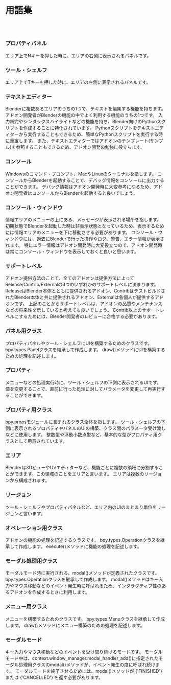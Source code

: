 <div id="sect_title_img_0_0"></div>

<div id="sect_title_text"></div>

# 用語集

<div id="preface"></div>

###### 　


### プロパティパネル

エリア上でNキーを押した時に、エリアの右側に表示されるパネルです。

### ツール・シェルフ

エリア上でTキーを押した時に、エリアの左側に表示されるパネルです。

### テキストエディター

Blenderに複数あるエリアのうちの1つで、テキストを編集する機能を持ちます。アドオン開発者がBlenderの機能の中でよく利用する機能のうちの1つです。
入力補完やシンタックスハイライトなどの機能を持ち、Blender向けのPythonスクリプトを作成することに特化されています。
Pythonスクリプトをテキストエディターから実行することもできるため、簡単なPythonスクリプトを実行する時に重宝します。
また、テキストエディターではアドオンのテンプレート(サンプル)を参照することもできるため、アドオン開発の勉強に役立ちます。

### コンソール

Windowsのコマンド・プロンプト、MacやLinuxのターミナルを指します。
コンソールからBlenderを起動することで、デバッグ情報をコンソールに出力することができます。
デバッグ情報はアドオン開発時に大変参考になるため、アドオン開発者はコンソールからBlenderを起動すると良いでしょう。

### コンソール・ウィンドウ

情報エリアのメニューの上にある、メッセージが表示される場所を指します。
初期状態でBlenderを起動した時は非表示状態となっているため、表示するためには情報エリアのメニューを下に移動させる必要があります。
コンソール・ウィンドウには、過去にBlenderで行った操作やログ、警告、エラー情報が表示されます。
特にエラー情報はアドオン開発時に大変役立つので、アドオン開発時は常にコンソール・ウィンドウを表示しておくと良いと思います。

### サポートレベル

アドオン提供方法のことで、全てのアドオンは提供方法によってRelease/Contrib/Externalの3つのいずれかのサポートレベルに決まります。
ReleaseはBlender本体とともに提供されるアドオン、ContribはテストビルドされたBlender本体と共に提供されるアドオン、Externalは各個人が提供するアドオンです。
上記のことからサポートレベルは、アドオンの品質やメンテナンスなどの将来性を示していると考えても良いでしょう。
Contrib以上のサポートレベルにするためには、Blender開発者のレビューに合格する必要があります。

### パネル用クラス

プロパティパネルやツール・シェルフにUIを構築するためのクラスです。
bpy.types.Panelクラスを継承して作成します。
draw()メソッドにUIを構築するための処理を記述します。

### プロパティ

メニューなどの処理実行時に、ツール・シェルフの下側に表示されるUIです。
値を変更することで、直前に行った処理に対してパラメータを変更して再実行することができます。

### プロパティ用クラス

bpy.propsモジュールに含まれるクラス全体を指します。
ツール・シェルフの下側に表示されるプロパティやパネルのUIの構築、クラス間のパラメータ受け渡しなどに使用します。
整数型や浮動小数点型など、基本的な型がプロパティ用クラスとして用意されています。

### エリア

Blenderは3DビューやUVエディターなど、機能ごとに複数の領域に分割することができます。この領域のことをエリアと言います。
エリアは複数のリージョンから構成されます。

### リージョン

ツール・シェルフやプロパティパネルなど、エリア内のUIのまとまり単位をリージョンと言います。

### オペレーション用クラス

アドオンの機能の処理を記述するクラスです。
bpy.types.Operationクラスを継承して作成します。
execute()メソッドに機能の処理を記述します。

### モーダル処理用クラス

モーダルモード時に実行される、modal()メソッドが定義されたクラスです。
bpy.types.Operationクラスを継承して作成します。
modal()メソッドはキー入力やマウス移動などのイベント発生時に呼ばれるため、インタラクティブ性のあるアドオンを作成するときに利用します。

### メニュー用クラス

メニューを構築するためのクラスです。
bpy.types.Menuクラスを継承して作成します。
draw()メソッドにメニュー構築のための処理を記述します。

### モーダルモード

キー入力やマウス移動などのイベントを受け取り続けるモードです。
モーダルモード中は、context.window_manager.modal_handler_add()に指定されたモーダル処理用クラスのmodal()メソッドが、イベント発生の度に呼ばれ続けます。
モーダルモードを終了させるためには、modal()メソッドが {'FINISHED'} または {'CANCELLED'} を返す必要があります。
